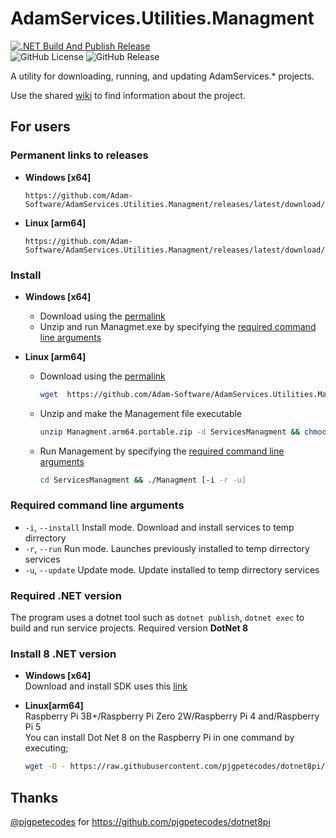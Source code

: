 # AdamServices.Utilities.Managment
[![.NET Build And Publish Release](https://github.com/Adam-Software/AdamServices.Utilities.Managment/actions/workflows/dotnet.yml/badge.svg)](https://github.com/Adam-Software/AdamServices.Utilities.Managment/actions/workflows/dotnet.yml)   
![GitHub License](https://img.shields.io/github/license/Adam-Software/AdamServices.Utilities.Managment)
![GitHub Release](https://img.shields.io/github/v/release/Adam-Software/AdamServices.Utilities.Managment)

A utility for downloading, running, and updating AdamServices.* projects.

Use the shared [wiki](https://github.com/Adam-Software/AdamServices.Utilities.Managment/wiki) to find information about the project.

## For users
### Permanent links to releases
* **Windows [x64]**
  ```
  https://github.com/Adam-Software/AdamServices.Utilities.Managment/releases/latest/download/Managment.win64.portable.zip
  ```
* **Linux [arm64]**
  ```
  https://github.com/Adam-Software/AdamServices.Utilities.Managment/releases/latest/download/Managment.arm64.portable.zip
  ```
### Install
* **Windows [x64]**
  * Download using the [permalink](#permanent-links-to-releases)
  * Unzip and run Managmet.exe by specifying the [required command line arguments](#required-command-line-arguments)

* **Linux [arm64]**
  * Download using the [permalink](#permanent-links-to-releases)
    ```bash
    wget  https://github.com/Adam-Software/AdamServices.Utilities.Managment/releases/latest/download/Managment.arm64.portable.zip
    ```
  * Unzip and make the Management file executable
    ```bash
    unzip Managment.arm64.portable.zip -d ServicesManagment && chmod +x ServicesManagment/Managment
    ```
  * Run Management by specifying the [required command line arguments](#required-command-line-arguments)
    ```bash
    cd ServicesManagment && ./Managment [-i -r -u]
    ```

### Required command line arguments
* `-i`, `--install`  Install mode. Download and install services to temp dirrectory
* `-r`, `--run`  Run mode. Launches previously installed to temp dirrectory services
* `-u`, `--update` Update mode. Update installed to temp dirrectory services

### Required .NET version
The program uses a dotnet tool such as `dotnet publish`, `dotnet exec` to build and run service projects.
Required version **DotNet 8**

### Install 8 .NET version
* **Windows [x64]**   
  Download and install SDK uses this [link](https://dotnet.microsoft.com/en-us/download/dotnet/8.0)
  
* **Linux[arm64]**   
  Raspberry Pi 3B+/Raspberry Pi Zero 2W/Raspberry Pi 4 and/Raspberry Pi 5    
  You can install Dot Net 8 on the Raspberry Pi in one command by executing;
  ```bash
  wget -O - https://raw.githubusercontent.com/pjgpetecodes/dotnet8pi/main/install.sh | sudo bash
  ```


## Thanks
[@pjgpetecodes](https://github.com/pjgpetecodes) for https://github.com/pjgpetecodes/dotnet8pi

